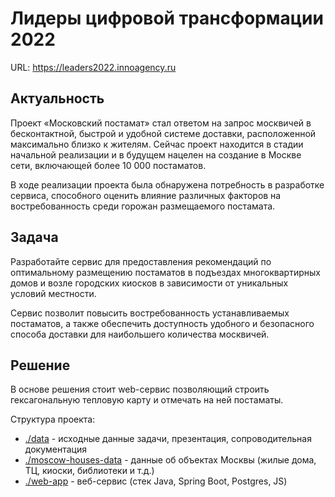 # Лидеры цифровой трансформации 2022
URL: https://leaders2022.innoagency.ru

## Актуальность
Проект «Московский постамат» стал ответом на запрос москвичей в бесконтактной, быстрой и удобной системе доставки, расположенной максимально близко к жителям. Сейчас проект находится в стадии начальной реализации и в будущем нацелен на создание в Москве сети, включающей более 10 000 постаматов.


В ходе реализации проекта была обнаружена потребность в разработке сервиса, способного оценить влияние различных факторов на востребованность среди горожан размещаемого постамата.

## Задача
Разработайте сервис для предоставления рекомендаций по оптимальному размещению постаматов в подъездах многоквартирных домов и возле городских киосков в зависимости от уникальных условий местности.


Сервис позволит повысить востребованность устанавливаемых постаматов, а также обеспечить доступность удобного и безопасного способа доставки для наибольшего количества москвичей.

## Решение
В основе решения стоит web-сервис позволяющий строить гексагональную тепловую карту и отмечать на ней постаматы.

Структура проекта:
- [./data](./data) - исходные данные задачи, презентация, сопроводительная документация
- [./moscow-houses-data](./moscow-houses-data) - данные об объектах Москвы (жилые дома, ТЦ, киоски, библиотеки и т.д.)
- [./web-app](./web-app) - веб-сервис (стек Java, Spring Boot, Postgres, JS)